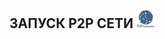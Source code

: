 ЗАПУСК P2P СЕТИ     <img src="https://github.com/predbannikov/p2p-network/blob/main/net-ico.jfif" width="30">
--------------------
